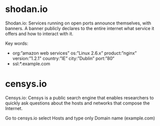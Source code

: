 # shodan.io

Shodan.io: Services running on open ports announce themselves, with banners. A banner publicly declares to the entire internet what service it offers and how to interact with it.

Key words:
- org:”amazon web services” os:”Linux 2.6.x” product:”nginx” version:”1.2.1" country:”IE” city:”Dublin” port:”80“
- ssl:*.example.com

# censys.io

Censys.io: Censys is a public search engine that enables researchers to quickly ask questions about the hosts and networks that compose the Internet.

Go to censys.io select Hosts and type only Domain name (example.com)